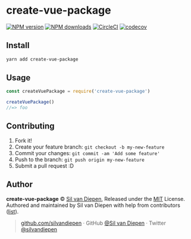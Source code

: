 # create-vue-package

[![NPM version](https://badgen.net/npm/v/create-vue-package)](https://npmjs.com/package/create-vue-package) [![NPM downloads](https://badgen.net/npm/dm/create-vue-package)](https://npmjs.com/package/create-vue-package) [![CircleCI](https://badgen.net/circleci/github/silvandiepen/create-vue-package/master)](https://circleci.com/gh/silvandiepen/create-vue-package/tree/master) [![codecov](https://codecov.io/gh/silvandiepen/create-vue-package/branch/master/graph/badge.svg)](https://codecov.io/gh/silvandiepen/create-vue-package)

## Install

```bash
yarn add create-vue-package
```

## Usage

```js
const createVuePackage = require('create-vue-package')

createVuePackage()
//=> foo
```

## Contributing

1. Fork it!
2. Create your feature branch: `git checkout -b my-new-feature`
3. Commit your changes: `git commit -am 'Add some feature'`
4. Push to the branch: `git push origin my-new-feature`
5. Submit a pull request :D

## Author

**create-vue-package** © [Sil van Diepen](https://github.com/silvandiepen), Released under the [MIT](./LICENSE) License.<br>
Authored and maintained by Sil van Diepen with help from contributors ([list](https://github.com/silvandiepen/create-vue-package/contributors)).

> [github.com/silvandiepen](https://github.com/silvandiepen) · GitHub [@Sil van Diepen](https://github.com/silvandiepen) · Twitter [@silvandiepen](https://twitter.com/silvandiepen)
